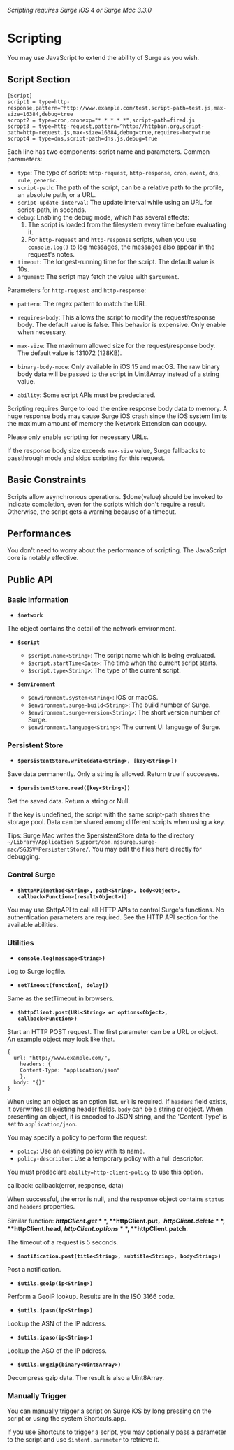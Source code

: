 _Scripting requires Surge iOS 4 or Surge Mac 3.3.0_

# Scripting

You may use JavaScript to extend the ability of Surge as you wish.

## Script Section

```
[Script]
script1 = type=http-response,pattern=^http://www.example.com/test,script-path=test.js,max-size=16384,debug=true
scropt2 = type=cron,cronexp="* * * * *",script-path=fired.js
scropt3 = type=http-request,pattern=^http://httpbin.org,script-path=http-request.js,max-size=16384,debug=true,requires-body=true
scropt4 = type=dns,script-path=dns.js,debug=true
```

Each line has two components: script name and parameters. 
Common parameters: 
 
* `type`: The type of script: `http-request`, `http-response`, `cron`, `event`, `dns`, `rule`, `generic`.
* `script-path`: The path of the script, can be a relative path to the profile, an absolute path, or a URL.
* `script-update-interval`: The update interval while using an URL for script-path, in seconds. 
* `debug`: Enabling the debug mode, which has several effects:
   1. The script is loaded from the filesystem every time before evaluating it.
   2. For `http-request` and `http-response` scripts, when you use `console.log()` to log messages, the messages also appear in the request's notes.
* `timeout`: The longest-running time for the script. The default value is 10s.
* `argument`: The script may fetch the value with `$argument`.

Parameters for `http-request` and `http-response`:

* `pattern`: The regex pattern to match the URL.

* `requires-body`: This allows the script to modify the request/response body. The default value is false. This behavior is expensive. Only enable when necessary.

* `max-size`: The maximum allowed size for the request/response body. The default value is 131072 (128KB).

* `binary-body-mode`: Only available in iOS 15 and macOS. The raw binary body data will be passed to the script in Uint8Array instead of a string value.
* `ability`: Some script APIs must be predeclared.

Scripting requires Surge to load the entire response body data to memory. A huge response body may cause Surge iOS crash since the iOS system limits the maximum amount of memory the Network Extension can occupy.

Please only enable scripting for necessary URLs.

If the response body size exceeds `max-size` value, Surge fallbacks to passthrough mode and skips scripting for this request.

## Basic Constraints

Scripts allow asynchronous operations. $done(value<Object>) should be invoked to indicate completion, even for the scripts which don't require a result. Otherwise, the script gets a warning because of a timeout. 

## Performances

You don't need to worry about the performance of scripting. The JavaScript core is notably effective. 

## Public API

### Basic Information

* **`$network`**

The object contains the detail of the network environment.

* **`$script`**

  - `$script.name<String>`: The script name which is being evaluated.
  - `$script.startTime<Date>`: The time when the current script starts.
  - `$script.type<String>`: The type of the current script.

* **`$environment`**

  - `$environment.system<String>`: iOS or macOS.
  - `$environment.surge-build<String>`: The build number of Surge.
  - `$environment.surge-version<String>`: The short version number of Surge.
  - `$environment.language<String>`: The current UI language of Surge.

### Persistent Store

* **`$persistentStore.write(data<String>, [key<String>])`**

Save data permanently. Only a string is allowed. Return true if successes.

* **`$persistentStore.read([key<String>])`**

Get the saved data. Return a string or Null.

If the key is undefined, the script with the same script-path shares the storage pool. Data can be shared among different scripts when using a key.

Tips: Surge Mac writes the $persistentStore data to the directory `~/Library/Application Support/com.nssurge.surge-mac/SGJSVMPersistentStore/`. You may edit the files here directly for debugging.

### Control Surge

* **`$httpAPI(method<String>, path<String>, body<Object>, callback<Function>(result<Object>))`**

You may use $httpAPI to call all HTTP APIs to control Surge's functions. No authentication parameters are required. See the HTTP API section for the available abilities.


### Utilities


* **`console.log(message<String>)`**

Log to Surge logfile.

* **`setTimeout(function[, delay])`**

Same as the setTimeout in browsers.

* **`$httpClient.post(URL<String> or options<Object>, callback<Function>)`**

Start an HTTP POST request. The first parameter can be a URL or object. An example object may look like that. 

```
{
  url: "http://www.example.com/",
    headers: {
    Content-Type: "application/json"
    },
  body: "{}"
}
```

When using an object as an option list. `url` is required. If `headers` field exists, it overwrites all existing header fields. `body` can be a string or object. When presenting an object, it is encoded to JSON string, and the 'Content-Type' is set to `application/json`.

You may specify a policy to perform the request:
  - `policy`: Use an existing policy with its name.
  - `policy-descriptor`: Use a temporary policy with a full descriptor.

You must predeclare `ability=http-client-policy` to use this option.

callback: callback(error<String>, response<Object>, data<String>)

When successful, the error is null, and the response object contains `status` and `headers` properties.

Similar function: **$httpClient.get**, **$httpClient.put**，**$httpClient.delete**, **$httpClient.head**, **$httpClient.options**, **$httpClient.patch**.

The timeout of a request is 5 seconds.

* **`$notification.post(title<String>, subtitle<String>, body<String>)`**

Post a notification. 

* **`$utils.geoip(ip<String>)`**

Perform a GeoIP lookup. Results are in the ISO 3166 code.

* **`$utils.ipasn(ip<String>)`**

Lookup the ASN of the IP address.

* **`$utils.ipaso(ip<String>)`** 

Lookup the ASO of the IP address.

* **`$utils.ungzip(binary<Uint8Array>)`** 

Decompress gzip data. The result is also a Uint8Array.


### Manually Trigger

You can manually trigger a script on Surge iOS by long pressing on the script or using the system Shortcuts.app.

If you use Shortcuts to trigger a script, you may optionally pass a parameter to the script and use `$intent.parameter` to retrieve it.